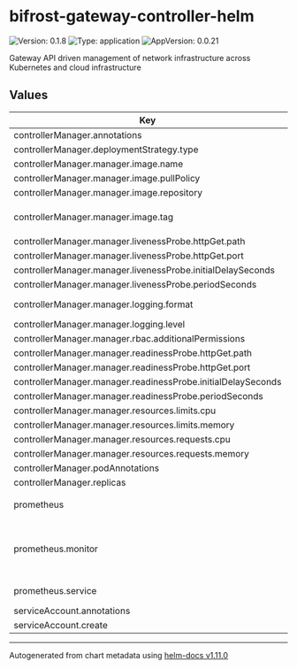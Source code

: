 # bifrost-gateway-controller-helm

![Version: 0.1.8](https://img.shields.io/badge/Version-0.1.8-informational?style=flat-square) ![Type: application](https://img.shields.io/badge/Type-application-informational?style=flat-square) ![AppVersion: 0.0.21](https://img.shields.io/badge/AppVersion-0.0.21-informational?style=flat-square)

Gateway API driven management of network infrastructure across Kubernetes and cloud infrastructure

## Values

| Key | Type | Default | Description |
|-----|------|---------|-------------|
| controllerManager.annotations | object | `{}` |  |
| controllerManager.deploymentStrategy.type | string | `"Recreate"` |  |
| controllerManager.manager.image.name | string | `"bifrost-gateway-controller"` |  |
| controllerManager.manager.image.pullPolicy | string | `"IfNotPresent"` |  |
| controllerManager.manager.image.repository | string | `"ghcr.io/tv2-oss"` |  |
| controllerManager.manager.image.tag | string | `""` | Image tag. Defaults to `.Chart.appVersion` |
| controllerManager.manager.livenessProbe.httpGet.path | string | `"/healthz"` |  |
| controllerManager.manager.livenessProbe.httpGet.port | int | `8081` |  |
| controllerManager.manager.livenessProbe.initialDelaySeconds | int | `15` |  |
| controllerManager.manager.livenessProbe.periodSeconds | int | `20` |  |
| controllerManager.manager.logging.format | string | `"json"` | Logging format. Defaults to text |
| controllerManager.manager.logging.level | string | `"debug"` | Log level [debug|info|error] |
| controllerManager.manager.rbac.additionalPermissions | list | `[]` |  |
| controllerManager.manager.readinessProbe.httpGet.path | string | `"/readyz"` |  |
| controllerManager.manager.readinessProbe.httpGet.port | int | `8081` |  |
| controllerManager.manager.readinessProbe.initialDelaySeconds | int | `5` |  |
| controllerManager.manager.readinessProbe.periodSeconds | int | `10` |  |
| controllerManager.manager.resources.limits.cpu | string | `"500m"` |  |
| controllerManager.manager.resources.limits.memory | string | `"128Mi"` |  |
| controllerManager.manager.resources.requests.cpu | string | `"10m"` |  |
| controllerManager.manager.resources.requests.memory | string | `"64Mi"` |  |
| controllerManager.podAnnotations | object | `{}` |  |
| controllerManager.replicas | int | `1` |  |
| prometheus | object | `{"monitor":{"enabled":false},"service":{"port":8080,"type":"ClusterIP"}}` | Prometheus metrics |
| prometheus.monitor | object | `{"enabled":false}` | Prometheus-operator ServiceMonitor metrics endpoint specification |
| prometheus.service | object | `{"port":8080,"type":"ClusterIP"}` | Metrics service specification |
| serviceAccount.annotations | object | `{}` |  |
| serviceAccount.create | bool | `true` |  |

----------------------------------------------
Autogenerated from chart metadata using [helm-docs v1.11.0](https://github.com/norwoodj/helm-docs/releases/v1.11.0)
